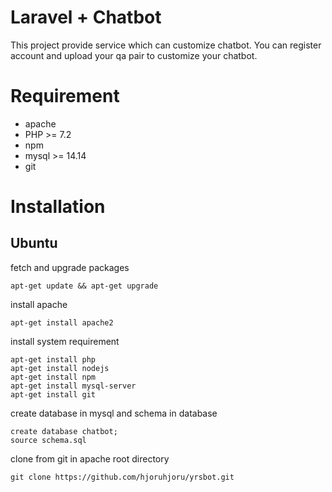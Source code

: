 # Laravel + Chatbot
This project provide service which can customize chatbot. You can register account and upload your qa pair to customize your chatbot.

# Requirement
* apache 
* PHP >= 7.2
* npm
* mysql >= 14.14
* git

# Installation
## Ubuntu
fetch and upgrade packages
```
apt-get update && apt-get upgrade
```
install apache
```
apt-get install apache2
```
install system requirement
```
apt-get install php
apt-get install nodejs
apt-get install npm
apt-get install mysql-server
apt-get install git
```
create database in mysql and schema in database
```
create database chatbot;
source schema.sql
```
clone from git in apache root directory 
```
git clone https://github.com/hjoruhjoru/yrsbot.git
```
